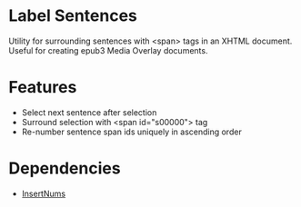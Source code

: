 #  Label Sentences

Utility for surrounding sentences with &lt;span&gt; tags in an XHTML document. Useful for creating epub3 Media Overlay documents.

# Features

* Select next sentence after selection
* Surround selection with &lt;span id="s00000"&gt; tag
* Re-number sentence span ids uniquely in ascending order

# Dependencies

* [InsertNums](https://github.com/jbrooksuk/InsertNums)
